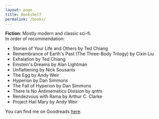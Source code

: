 ```yaml
---
layout: page
title: Bookshelf
permalink: /books/
---
```


**Fiction**: Mostly modern and classic sci-fi.  
In order of recommendation:

- Stories of Your Life and Others by Ted Chiang                       
- Remembrance of Earth's Past (The Three-Body Trilogy) by Cixin Liu
- Exhalation by Ted Chiang
- Einstein's Dreams by Alan Lightman
- Unflattening by Nick Sousanis
- The Egg by Andy Weir
- Hyperion by Dan Simmons
- The Fall of Hyperion by Dan Simmons
- There Is No Antimemetics Division by qntm
- Rendezvous with Rama by Arthur C. Clarke
- Project Hail Mary by Andy Weir

You can find me on Goodreads [here](https://www.goodreads.com/satyaborg).